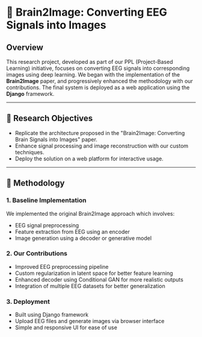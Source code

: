 # 🧠 Brain2Image: Converting EEG Signals into Images

## Overview

This research project, developed as part of our PPL (Project-Based Learning) initiative, focuses on converting EEG signals into corresponding images using deep learning. We began with the implementation of the **Brain2Image** paper, and progressively enhanced the methodology with our contributions. The final system is deployed as a web application using the **Django** framework.

---

## 🔬 Research Objectives

- Replicate the architecture proposed in the "Brain2Image: Converting Brain Signals into Images" paper.
- Enhance signal processing and image reconstruction with our custom techniques.
- Deploy the solution on a web platform for interactive usage.

---

## 🧪 Methodology

### 1. Baseline Implementation
We implemented the original Brain2Image approach which involves:
- EEG signal preprocessing
- Feature extraction from EEG using an encoder
- Image generation using a decoder or generative model

### 2. Our Contributions
- Improved EEG preprocessing pipeline
- Custom regularization in latent space for better feature learning
- Enhanced decoder using Conditional GAN for more realistic outputs
- Integration of multiple EEG datasets for better generalization

### 3. Deployment
- Built using Django framework
- Upload EEG files and generate images via browser interface
- Simple and responsive UI for ease of use


